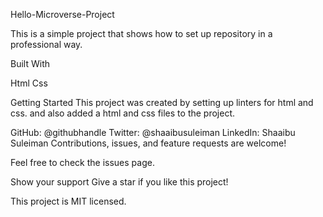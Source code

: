 Hello-Microverse-Project

This is a simple project that shows
how to set up repository in a 
professional way.

Built With

Html
Css

Getting Started
This project was created by setting up linters for html and css. and also added a html and css files to the
project.

 
GitHub: @githubhandle
Twitter: @shaaibusuleiman
LinkedIn: Shaaibu Suleiman
Contributions, issues, and feature requests are welcome!

Feel free to check the issues page.

Show your support
Give a star if you like this project!

 

This project is MIT licensed.

 